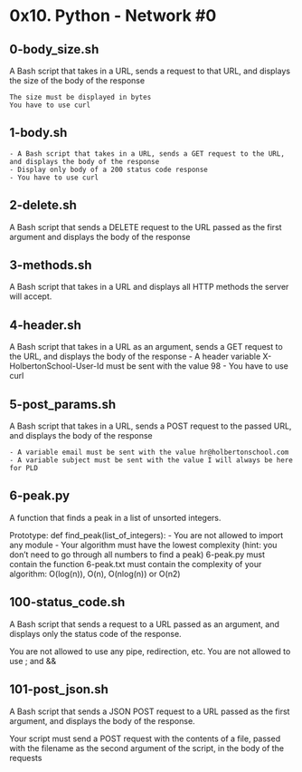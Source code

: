 # 0x10. Python - Network #0

## 0-body_size.sh
 A Bash script that takes in a URL, sends a request to that URL, and displays the size of the body of the response

	The size must be displayed in bytes
	You have to use curl
## 1-body.sh
	- A Bash script that takes in a URL, sends a GET request to the URL, and displays the body of the response
	- Display only body of a 200 status code response
	- You have to use curl
## 2-delete.sh
 A Bash script that sends a DELETE request to the URL passed as the first argument and displays the body of the response

## 3-methods.sh
 A Bash script that takes in a URL and displays all HTTP methods the server will accept.

## 4-header.sh
 A Bash script that takes in a URL as an argument, sends a GET request to the URL, and displays the body of the response
	- A header variable X-HolbertonSchool-User-Id must be sent with the value 98
	- You have to use curl

## 5-post_params.sh
 A Bash script that takes in a URL, sends a POST request to the passed URL, and displays the body of the response

	- A variable email must be sent with the value hr@holbertonschool.com
	- A variable subject must be sent with the value I will always be here for PLD
## 6-peak.py
 A function that finds a peak in a list of unsorted integers.

 Prototype: def find_peak(list_of_integers):
	- You are not allowed to import any module
	- Your algorithm must have the lowest complexity (hint: you don’t need to go through all numbers to find a peak)
6-peak.py must contain the function
6-peak.txt must contain the complexity of your algorithm: O(log(n)), O(n), O(nlog(n)) or O(n2)
## 100-status_code.sh

A Bash script that sends a request to a URL passed as an argument, and displays only the status code of the response.

You are not allowed to use any pipe, redirection, etc.
You are not allowed to use ; and &&
##  101-post_json.sh
A Bash script that sends a JSON POST request to a URL passed as the first argument, and displays the body of the response.

Your script must send a POST request with the contents of a file, passed with the filename as the second argument of the script, in the body of the requests		
